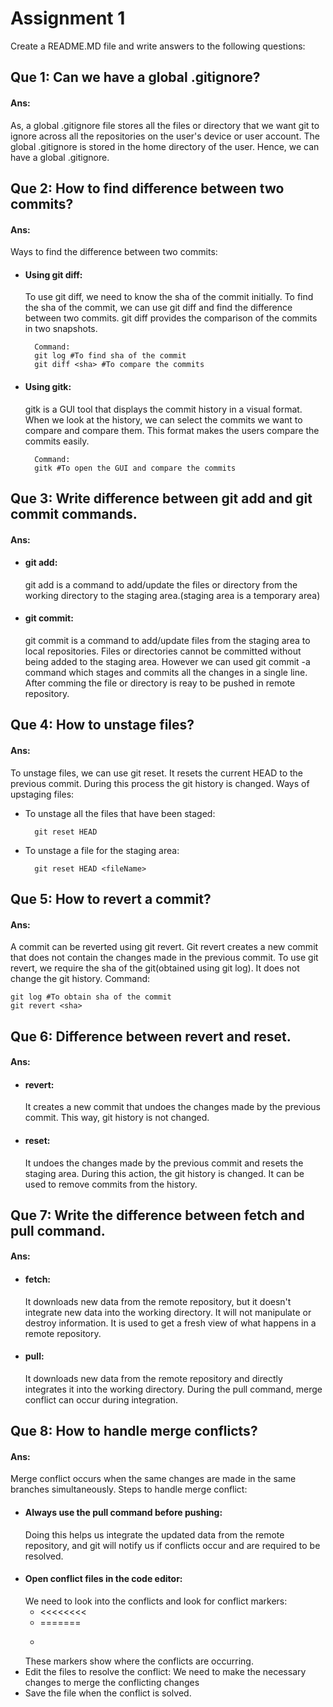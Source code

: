 
# Assignment 1
Create a README.MD file and write answers to the following questions:




## Que 1: Can we have a global .gitignore?
#### Ans: 

As, a global .gitignore file stores all the files or directory that we want git to     ignore across all the repositories on the user's device or user account. The global .gitignore is stored in the home directory of the user. Hence, we can have a global .gitignore.

## Que 2: How to find difference between two commits? 
#### Ans:

Ways to find the difference between two commits:
- #### Using git diff: 
    To use git diff, we need to know the sha of the commit initially. To find the sha of the commit, we can use git diff and find the difference between two commits. git diff provides the comparison of the commits in two snapshots.
        
        Command:
        git log #To find sha of the commit
        git diff <sha> #To compare the commits
- #### Using gitk:
     gitk is a GUI tool that displays the commit history in a visual format. When we look at the history, we can select the commits we want to compare and compare them. This format makes the users compare the commits easily. 
        
        Command:
        gitk #To open the GUI and compare the commits 
## Que 3: Write difference between git add and git commit commands.
#### Ans:
 - #### git add:
    git add is a command to add/update the files or directory from the working directory to the staging area.(staging area is a temporary area)
- #### git commit:
            
    git commit is a command to add/update files from the staging area to local repositories. Files or directories cannot be committed without being added to the staging area. However we can used git commit -a command which stages and commits all the changes in a single line. After comming the file or directory is reay to be pushed in remote repository.
## Que 4: How to unstage files?
#### Ans: 
To unstage files, we can use git reset. It resets the current HEAD to the previous commit. During this process the git history is changed.
Ways of upstaging files:
- To unstage all the files that have been staged:

        git reset HEAD
- To unstage a file for the staging area:

        git reset HEAD <fileName> 


## Que 5: How to revert a commit?
#### Ans:

A commit can be reverted using git revert. Git revert creates a new commit that does not contain the changes made in the previous commit. To use git revert, we require the sha of the git(obtained using git log). It does not change the git history. 
Command:

    git log #To obtain sha of the commit
    git revert <sha>


## Que 6: Difference between revert and reset.
#### Ans:
 -  #### revert: 
    
    It creates a new commit that undoes the changes made by the previous commit. This way, git history is not changed.
   -  #### reset:  
        It undoes the changes made by the previous commit and resets the staging area. During this action, the git history is changed. It can be used to remove commits from the history.

## Que 7: Write the difference between fetch and pull command.
#### Ans: 


- #### fetch: 
    It downloads new data from the remote repository, but it doesn't integrate new data into the working directory. It will not manipulate or destroy information. It is used to get a fresh view of what happens in a remote repository.
- #### pull:
    It downloads new data from the remote repository and directly integrates it into the working directory. During the pull command, merge conflict can occur during integration.     


## Que 8: How to handle merge conflicts? 
#### Ans:
Merge conflict occurs when the same changes are made in the same branches simultaneously. 
Steps to handle merge conflict:
- #### Always use the pull command before pushing:
    Doing this helps us integrate the updated data from the remote repository, and git will notify us if conflicts occur and are required to be resolved. 
- #### Open conflict files in the code editor:
    We need to look into the conflicts and look for conflict markers: 
    - <<<<<<<<
    - =======
    - >>>>>>>>
    These markers show where the conflicts are occurring.
- Edit the files to resolve the conflict:
    We need to make the necessary changes to merge the conflicting changes
- Save the file when the conflict is solved.
 